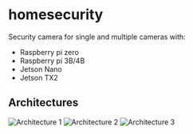 # homesecurity

Security camera for single and multiple cameras with:
- Raspberry pi zero
- Raspberry pi 3B/4B
- Jetson Nano
- Jetson TX2

## Architectures
![Architecture 1](http://www.github.com/dataplayer12/homesecurity/docs/arch1.png)
![Architecture 2](http://www.github.com/dataplayer12/homesecurity/docs/arch2.png)
![Architecture 3](http://www.github.com/dataplayer12/homesecurity/docs/arch3.png)
